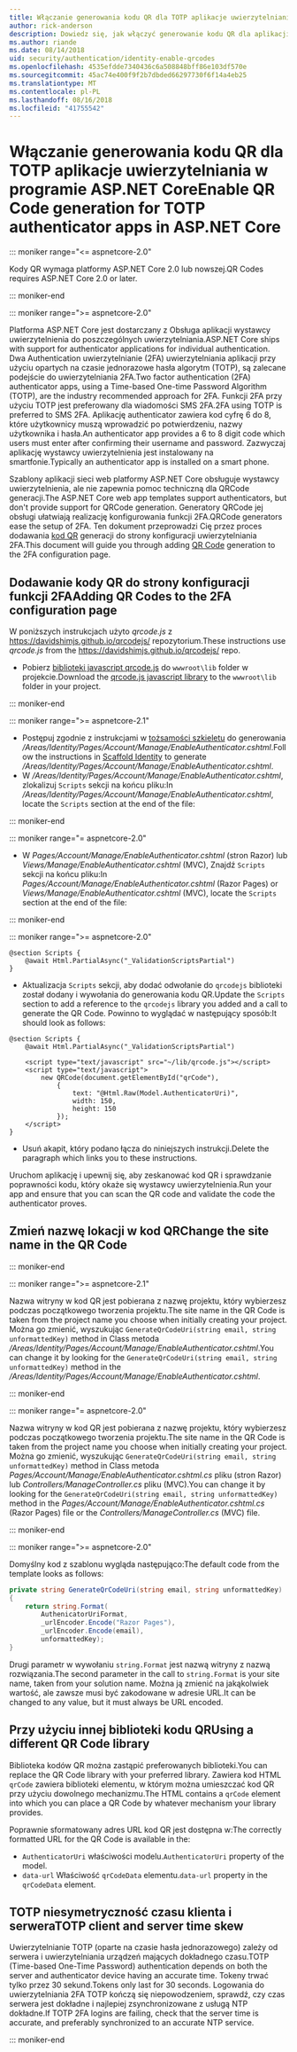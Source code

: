 ```yaml
---
title: Włączanie generowania kodu QR dla TOTP aplikacje uwierzytelniania w programie ASP.NET Core
author: rick-anderson
description: Dowiedz się, jak włączyć generowanie kodu QR dla aplikacji authenticator TOTP, współpracujących z uwierzytelniania dwuskładnikowego platformy ASP.NET Core.
ms.author: riande
ms.date: 08/14/2018
uid: security/authentication/identity-enable-qrcodes
ms.openlocfilehash: 4535efdde7340436c6a508848bff86e103df570e
ms.sourcegitcommit: 45ac74e400f9f2b7dbded66297730f6f14a4eb25
ms.translationtype: MT
ms.contentlocale: pl-PL
ms.lasthandoff: 08/16/2018
ms.locfileid: "41755542"
---
```

# <a name="enable-qr-code-generation-for-totp-authenticator-apps-in-aspnet-core"></a><span data-ttu-id="c716c-103">Włączanie generowania kodu QR dla TOTP aplikacje uwierzytelniania w programie ASP.NET Core</span><span class="sxs-lookup"><span data-stu-id="c716c-103">Enable QR Code generation for TOTP authenticator apps in ASP.NET Core</span></span>

::: moniker range="<= aspnetcore-2.0"

<span data-ttu-id="c716c-104">Kody QR wymaga platformy ASP.NET Core 2.0 lub nowszej.</span><span class="sxs-lookup"><span data-stu-id="c716c-104">QR Codes requires ASP.NET Core 2.0 or later.</span></span>

::: moniker-end

::: moniker range=">= aspnetcore-2.0"

<span data-ttu-id="c716c-105">Platforma ASP.NET Core jest dostarczany z Obsługa aplikacji wystawcy uwierzytelnienia do poszczególnych uwierzytelniania.</span><span class="sxs-lookup"><span data-stu-id="c716c-105">ASP.NET Core ships with support for authenticator applications for individual authentication.</span></span> <span data-ttu-id="c716c-106">Dwa Authentication uwierzytelnianie (2FA) uwierzytelniania aplikacji przy użyciu opartych na czasie jednorazowe hasła algorytm (TOTP), są zalecane podejście do uwierzytelniania 2FA.</span><span class="sxs-lookup"><span data-stu-id="c716c-106">Two factor authentication (2FA) authenticator apps, using a Time-based One-time Password Algorithm (TOTP), are the industry recommended approach for 2FA.</span></span> <span data-ttu-id="c716c-107">Funkcji 2FA przy użyciu TOTP jest preferowany dla wiadomości SMS 2FA.</span><span class="sxs-lookup"><span data-stu-id="c716c-107">2FA using TOTP is preferred to SMS 2FA.</span></span> <span data-ttu-id="c716c-108">Aplikację authenticator zawiera kod cyfrę 6 do 8, które użytkownicy muszą wprowadzić po potwierdzeniu, nazwy użytkownika i hasła.</span><span class="sxs-lookup"><span data-stu-id="c716c-108">An authenticator app provides a 6 to 8 digit code which users must enter after confirming their username and password.</span></span> <span data-ttu-id="c716c-109">Zazwyczaj aplikację wystawcy uwierzytelnienia jest instalowany na smartfonie.</span><span class="sxs-lookup"><span data-stu-id="c716c-109">Typically an authenticator app is installed on a smart phone.</span></span>

<span data-ttu-id="c716c-110">Szablony aplikacji sieci web platformy ASP.NET Core obsługuje wystawcy uwierzytelnienia, ale nie zapewnia pomoc techniczną dla QRCode generacji.</span><span class="sxs-lookup"><span data-stu-id="c716c-110">The ASP.NET Core web app templates support authenticators, but don't provide support for QRCode generation.</span></span> <span data-ttu-id="c716c-111">Generatory QRCode jej obsługi ułatwiają realizację konfigurowania funkcji 2FA.</span><span class="sxs-lookup"><span data-stu-id="c716c-111">QRCode generators ease the setup of 2FA.</span></span> <span data-ttu-id="c716c-112">Ten dokument przeprowadzi Cię przez proces dodawania [kod QR](https://wikipedia.org/wiki/QR_code) generacji do strony konfiguracji uwierzytelniania 2FA.</span><span class="sxs-lookup"><span data-stu-id="c716c-112">This document will guide you through adding [QR Code](https://wikipedia.org/wiki/QR_code) generation to the 2FA configuration page.</span></span>

## <a name="adding-qr-codes-to-the-2fa-configuration-page"></a><span data-ttu-id="c716c-113">Dodawanie kody QR do strony konfiguracji funkcji 2FA</span><span class="sxs-lookup"><span data-stu-id="c716c-113">Adding QR Codes to the 2FA configuration page</span></span>

<span data-ttu-id="c716c-114">W poniższych instrukcjach użyto *qrcode.js* z https://davidshimjs.github.io/qrcodejs/ repozytorium.</span><span class="sxs-lookup"><span data-stu-id="c716c-114">These instructions use *qrcode.js* from the https://davidshimjs.github.io/qrcodejs/ repo.</span></span>

* <span data-ttu-id="c716c-115">Pobierz [biblioteki javascript qrcode.js](https://davidshimjs.github.io/qrcodejs/) do `wwwroot\lib` folder w projekcie.</span><span class="sxs-lookup"><span data-stu-id="c716c-115">Download the [qrcode.js javascript library](https://davidshimjs.github.io/qrcodejs/) to the `wwwroot\lib` folder in your project.</span></span>

::: moniker-end

::: moniker range=">= aspnetcore-2.1"

* <span data-ttu-id="c716c-116">Postępuj zgodnie z instrukcjami w [tożsamości szkieletu](xref:security/authentication/scaffold-identity) do generowania */Areas/Identity/Pages/Account/Manage/EnableAuthenticator.cshtml*.</span><span class="sxs-lookup"><span data-stu-id="c716c-116">Follow the instructions in [Scaffold Identity](xref:security/authentication/scaffold-identity) to generate */Areas/Identity/Pages/Account/Manage/EnableAuthenticator.cshtml*.</span></span>
* <span data-ttu-id="c716c-117">W */Areas/Identity/Pages/Account/Manage/EnableAuthenticator.cshtml*, zlokalizuj `Scripts` sekcji na końcu pliku:</span><span class="sxs-lookup"><span data-stu-id="c716c-117">In */Areas/Identity/Pages/Account/Manage/EnableAuthenticator.cshtml*, locate the `Scripts` section at the end of the file:</span></span>

::: moniker-end

::: moniker range="= aspnetcore-2.0"

* <span data-ttu-id="c716c-118">W *Pages/Account/Manage/EnableAuthenticator.cshtml* (stron Razor) lub *Views/Manage/EnableAuthenticator.cshtml* (MVC), Znajdź `Scripts` sekcji na końcu pliku:</span><span class="sxs-lookup"><span data-stu-id="c716c-118">In *Pages/Account/Manage/EnableAuthenticator.cshtml* (Razor Pages) or *Views/Manage/EnableAuthenticator.cshtml* (MVC), locate the `Scripts` section at the end of the file:</span></span>

::: moniker-end

::: moniker range=">= aspnetcore-2.0"

```cshtml
@section Scripts {
    @await Html.PartialAsync("_ValidationScriptsPartial")
}
```

* <span data-ttu-id="c716c-119">Aktualizacja `Scripts` sekcji, aby dodać odwołanie do `qrcodejs` biblioteki został dodany i wywołania do generowania kodu QR.</span><span class="sxs-lookup"><span data-stu-id="c716c-119">Update the `Scripts` section to add a reference to the `qrcodejs` library you added and a call to generate the QR Code.</span></span> <span data-ttu-id="c716c-120">Powinno to wyglądać w następujący sposób:</span><span class="sxs-lookup"><span data-stu-id="c716c-120">It should look as follows:</span></span>

```cshtml
@section Scripts {
    @await Html.PartialAsync("_ValidationScriptsPartial")

    <script type="text/javascript" src="~/lib/qrcode.js"></script>
    <script type="text/javascript">
        new QRCode(document.getElementById("qrCode"),
            {
                text: "@Html.Raw(Model.AuthenticatorUri)",
                width: 150,
                height: 150
            });
    </script>
}
```

* <span data-ttu-id="c716c-121">Usuń akapit, który podano łącza do niniejszych instrukcji.</span><span class="sxs-lookup"><span data-stu-id="c716c-121">Delete the paragraph which links you to these instructions.</span></span>

<span data-ttu-id="c716c-122">Uruchom aplikację i upewnij się, aby zeskanować kod QR i sprawdzanie poprawności kodu, który okaże się wystawcy uwierzytelnienia.</span><span class="sxs-lookup"><span data-stu-id="c716c-122">Run your app and ensure that you can scan the QR code and validate the code the authenticator proves.</span></span>

## <a name="change-the-site-name-in-the-qr-code"></a><span data-ttu-id="c716c-123">Zmień nazwę lokacji w kod QR</span><span class="sxs-lookup"><span data-stu-id="c716c-123">Change the site name in the QR Code</span></span>

::: moniker-end

::: moniker range=">= aspnetcore-2.1"

<span data-ttu-id="c716c-124">Nazwa witryny w kod QR jest pobierana z nazwę projektu, który wybierzesz podczas początkowego tworzenia projektu.</span><span class="sxs-lookup"><span data-stu-id="c716c-124">The site name in the QR Code is taken from the project name you choose when initially creating your project.</span></span> <span data-ttu-id="c716c-125">Można go zmienić, wyszukując `GenerateQrCodeUri(string email, string unformattedKey)` method in Class metoda */Areas/Identity/Pages/Account/Manage/EnableAuthenticator.cshtml*.</span><span class="sxs-lookup"><span data-stu-id="c716c-125">You can change it by looking for the `GenerateQrCodeUri(string email, string unformattedKey)` method in the */Areas/Identity/Pages/Account/Manage/EnableAuthenticator.cshtml*.</span></span>

::: moniker-end

::: moniker range="= aspnetcore-2.0"

<span data-ttu-id="c716c-126">Nazwa witryny w kod QR jest pobierana z nazwę projektu, który wybierzesz podczas początkowego tworzenia projektu.</span><span class="sxs-lookup"><span data-stu-id="c716c-126">The site name in the QR Code is taken from the project name you choose when initially creating your project.</span></span> <span data-ttu-id="c716c-127">Można go zmienić, wyszukując `GenerateQrCodeUri(string email, string unformattedKey)` method in Class metoda *Pages/Account/Manage/EnableAuthenticator.cshtml.cs* pliku (stron Razor) lub *Controllers/ManageController.cs* pliku (MVC).</span><span class="sxs-lookup"><span data-stu-id="c716c-127">You can change it by looking for the `GenerateQrCodeUri(string email, string unformattedKey)` method in the *Pages/Account/Manage/EnableAuthenticator.cshtml.cs* (Razor Pages) file or the *Controllers/ManageController.cs* (MVC) file.</span></span>

::: moniker-end

::: moniker range=">= aspnetcore-2.0"

<span data-ttu-id="c716c-128">Domyślny kod z szablonu wygląda następująco:</span><span class="sxs-lookup"><span data-stu-id="c716c-128">The default code from the template looks as follows:</span></span>

```c#
private string GenerateQrCodeUri(string email, string unformattedKey)
{
    return string.Format(
        AuthenicatorUriFormat,
        _urlEncoder.Encode("Razor Pages"),
        _urlEncoder.Encode(email),
        unformattedKey);
}
```

<span data-ttu-id="c716c-129">Drugi parametr w wywołaniu `string.Format` jest nazwą witryny z nazwą rozwiązania.</span><span class="sxs-lookup"><span data-stu-id="c716c-129">The second parameter in the call to `string.Format` is your site name, taken from your solution name.</span></span> <span data-ttu-id="c716c-130">Można ją zmienić na jakąkolwiek wartość, ale zawsze musi być zakodowane w adresie URL.</span><span class="sxs-lookup"><span data-stu-id="c716c-130">It can be changed to any value, but it must always be URL encoded.</span></span>

## <a name="using-a-different-qr-code-library"></a><span data-ttu-id="c716c-131">Przy użyciu innej biblioteki kodu QR</span><span class="sxs-lookup"><span data-stu-id="c716c-131">Using a different QR Code library</span></span>

<span data-ttu-id="c716c-132">Biblioteka kodów QR można zastąpić preferowanych biblioteki.</span><span class="sxs-lookup"><span data-stu-id="c716c-132">You can replace the QR Code library with your preferred library.</span></span> <span data-ttu-id="c716c-133">Zawiera kod HTML `qrCode` zawiera biblioteki elementu, w którym można umieszczać kod QR przy użyciu dowolnego mechanizmu.</span><span class="sxs-lookup"><span data-stu-id="c716c-133">The HTML contains a `qrCode` element into which you can place a QR Code by whatever mechanism your library provides.</span></span>

<span data-ttu-id="c716c-134">Poprawnie sformatowany adres URL kod QR jest dostępna w:</span><span class="sxs-lookup"><span data-stu-id="c716c-134">The correctly formatted URL for the QR Code is available in the:</span></span>

* <span data-ttu-id="c716c-135">`AuthenticatorUri` właściwości modelu.</span><span class="sxs-lookup"><span data-stu-id="c716c-135">`AuthenticatorUri` property of the model.</span></span>
* <span data-ttu-id="c716c-136">`data-url` Właściwość `qrCodeData` elementu.</span><span class="sxs-lookup"><span data-stu-id="c716c-136">`data-url` property in the `qrCodeData` element.</span></span>

## <a name="totp-client-and-server-time-skew"></a><span data-ttu-id="c716c-137">TOTP niesymetryczność czasu klienta i serwera</span><span class="sxs-lookup"><span data-stu-id="c716c-137">TOTP client and server time skew</span></span>

<span data-ttu-id="c716c-138">Uwierzytelnianie TOTP (oparte na czasie hasła jednorazowego) zależy od serwera i uwierzytelniania urządzeń mających dokładnego czasu.</span><span class="sxs-lookup"><span data-stu-id="c716c-138">TOTP (Time-based One-Time Password) authentication depends on both the server and authenticator device having an accurate time.</span></span> <span data-ttu-id="c716c-139">Tokeny trwać tylko przez 30 sekund.</span><span class="sxs-lookup"><span data-stu-id="c716c-139">Tokens only last for 30 seconds.</span></span> <span data-ttu-id="c716c-140">Logowania do uwierzytelniania 2FA TOTP kończą się niepowodzeniem, sprawdź, czy czas serwera jest dokładne i najlepiej zsynchronizowane z usługą NTP dokładne.</span><span class="sxs-lookup"><span data-stu-id="c716c-140">If TOTP 2FA logins are failing, check that the server time is accurate, and preferably synchronized to an accurate NTP service.</span></span>

::: moniker-end
